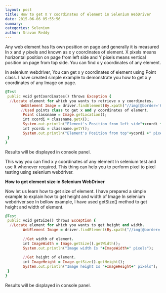 ```yaml
---
layout: post
title: How to get X Y coordinates of element in Selenium WebDriver
date: 2015-06-06 05:55:56
summary: 
categories: Selenium
author: Sravan Reddy
---
```


Any web element has Its own position on page and generally it is measured In x and y pixels and known as x y coordinates of element. X pixels means horizontal position on page from left side and Y pixels means vertical position on page from top side. You can find x y coordinates of any element.

In selenium webdriver, You can get x y coordinates of element using Point class. I have created simple example to demonstrate you how to get x y coordinates of any Image on page.

```ruby
@Test
 public void getCoordinates() throws Exception {
  //Locate element for which you wants to retrieve x y coordinates.
       WebElement Image = driver.findElement(By.xpath("//img[@border='0']"));
       //Used points class to get x and y coordinates of element.
        Point classname = Image.getLocation();
        int xcordi = classname.getX();
        System.out.println("Element's Position from left side"+xcordi +" pixels.");
        int ycordi = classname.getY();
        System.out.println("Element's Position from top"+ycordi +" pixels.");
 }
}
```

Results will be displayed in console panel.

This way you can find x y coordinates of any element In selenium test and use It whenever required. This thing can help you to perform pixel to pixel testing using selenium webdriver.

<b>How to get element size in Selenium WebDriver</b>

Now let us learn how to get size of element. I have prepared a simple example to explain how to get height and width of Image In selenium webdriver.see In bellow example, I have used getSize() method to get height and width of element.

```ruby
@Test
 public void getSize() throws Exception {
  //Locate element for which you wants to get height and width.
        WebElement Image = driver.findElement(By.xpath("//img[@border='0']"));
        
        //Get width of element.
        int ImageWidth = Image.getSize().getWidth();
        System.out.println("Image width Is "+ImageWidth+" pixels");
        
        //Get height of element.
        int ImageHeight = Image.getSize().getHeight();        
        System.out.println("Image height Is "+ImageHeight+" pixels");
 }
}
```
Results will be displayed in console panel.


